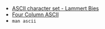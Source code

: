 - [ASCII character set - Lammert Bies](https://web.archive.org/web/20200814221340/https://www.lammertbies.nl/comm/info/ascii-characters)
- [Four Column ASCII](https://web.archive.org/web/20210924112351/https://garbagecollected.org/2017/01/31/four-column-ascii/)
- `man ascii`

